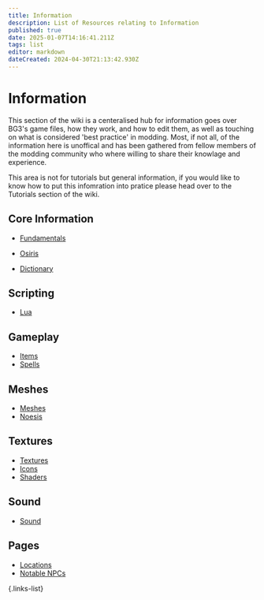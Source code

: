 ```yaml
---
title: Information
description: List of Resources relating to Information
published: true
date: 2025-01-07T14:16:41.211Z
tags: list
editor: markdown
dateCreated: 2024-04-30T21:13:42.930Z
---
```


# Information

This section of the wiki is a centeralised hub for information goes over BG3's game files, how they work, and how to edit them, as well as touching on what is considered 'best practice' in modding. Most, if not all, of the information here is unoffical and has been gathered from fellow members of the modding community who where willing to share their knowlage and experience.

This area is not for tutorials but general information, if you would like to know how to put this infomration into pratice please head over to the Tutorials section of the wiki.
<!-- For the sake of organisation the information here has been devided up into sections: **Core**, **Scripting**, **Meshes**, **Textures**, **Sound**, and **Gameplay**. -->


## Core Information


- [Fundamentals](/Information/fundamental)
- [Osiris](Osiris) 

- [Dictionary](/Information/dictionary)

Scripting
-
<!-- - [Lua](/Information/Lua) -->
- [Lua](/Tutorials/ScriptExtender/the_basics_of_lua)


Gameplay
-
- [Items](/Information/Items)
- [Spells](Spells)

Meshes
-
- [Meshes](Meshes)
- [Noesis](/Information/Noesis)

Textures
-
- [Textures](/Information/Textures)
- [Icons](https://wiki.bg3.community/Tutorials/Icons/Icon-Creation)
- [Shaders](https://wiki.bg3.community/en/Information/Textures/shaders)

Sound
-
- [Sound](/Information/Sound)

## Pages



- [Locations](/Information/Locations) <!--to do: move to references-->
- [Notable NPCs](Notable-NPCs) <!--to do: move to references-->





{.links-list}


